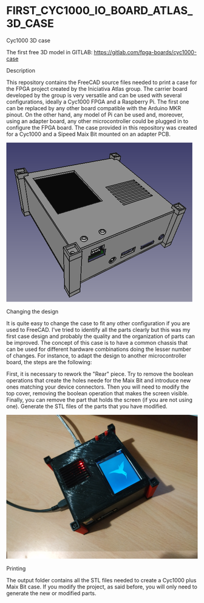 # FIRST_CYC1000_IO_BOARD_ATLAS_3D_CASE

Cyc1000 3D case

The first free 3D model in GITLAB:
https://gitlab.com/fpga-boards/cyc1000-case

Description


This repository contains the FreeCAD source files needed to print a case for the FPGA project created by the Iniciativa Atlas group.
The carrier board developed by the group is very versatile and can be used with several configurations, ideally a Cyc1000 FPGA and a Raspberry Pi. The first one can be replaced by any other board compatible with the Arduino MKR pinout. On the other hand, any model of Pi can be used and, moreover, using an adapter board, any other microcontroller could be plugged in to configure the FPGA board.
The case provided in this repository was created for a Cyc1000 and a Sipeed Maix Bit mounted on an adapter PCB.


![3D DESIGN](https://github.com/AtlasFPGA/FIRST_CYC1000_IO_BOARD_ATLAS_3D_CASE/blob/main/case1.png)


Changing the design


It is quite easy to change the case to fit any other configuration if you are used to FreeCAD. I've tried to identify all the parts clearly but this was my first case design and probably the quality and the organization of parts can be improved.
The concept of this case is to have a common chassis that can be used for different hardware combinations doing the lesser number of changes. For instance, to adapt the design to another microcontroller board, the steps are the following:


First, it is necessary to rework the "Rear" piece. Try to remove the boolean operations that create the holes neede for the Maix Bit and introduce new ones matching your device connectors.
Then you will need to modify the top cover, removing the boolean operation that makes the screen visible.
Finally, you can remove the part that holds the screen (if you are not using one).
Generate the STL files of the parts that you have modified.

![3DCASE ASEMBLED WITH ATLAS I/O BOARD V2](https://github.com/AtlasFPGA/FIRST_CYC1000_IO_BOARD_ATLAS_3D_CASE/blob/main/printed_case.jpg)


Printing

The output folder contains all the STL files needed to create a Cyc1000 plus Maix Bit case. If you modify the project, as said before, you will only need to generate the new or modified parts.


